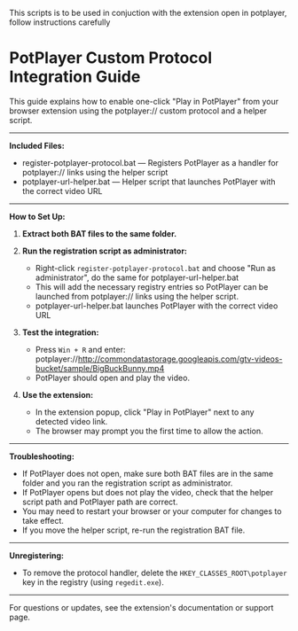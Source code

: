 This scripts is to be used in conjuction with the extension open in potplayer, follow instructions carefully

PotPlayer Custom Protocol Integration Guide
==========================================

This guide explains how to enable one-click "Play in PotPlayer" from your browser extension using the potplayer:// custom protocol and a helper script.

---

**Included Files:**
- register-potplayer-protocol.bat — Registers PotPlayer as a handler for potplayer:// links using the helper script
- potplayer-url-helper.bat — Helper script that launches PotPlayer with the correct video URL

---

**How to Set Up:**

1. **Extract both BAT files to the same folder.**

2. **Run the registration script as administrator:**
   - Right-click `register-potplayer-protocol.bat` and choose "Run as administrator", do the same for potplayer-url-helper.bat
   - This will add the necessary registry entries so PotPlayer can be launched from potplayer:// links using the helper script.
   - potplayer-url-helper.bat launches PotPlayer with the correct video URL

3. **Test the integration:**
   - Press `Win + R` and enter:
     potplayer://http://commondatastorage.googleapis.com/gtv-videos-bucket/sample/BigBuckBunny.mp4
   - PotPlayer should open and play the video.

4. **Use the extension:**
   - In the extension popup, click "Play in PotPlayer" next to any detected video link.
   - The browser may prompt you the first time to allow the action.

---

**Troubleshooting:**
- If PotPlayer does not open, make sure both BAT files are in the same folder and you ran the registration script as administrator.
- If PotPlayer opens but does not play the video, check that the helper script path and PotPlayer path are correct.
- You may need to restart your browser or your computer for changes to take effect.
- If you move the helper script, re-run the registration BAT file.

---

**Unregistering:**
- To remove the protocol handler, delete the `HKEY_CLASSES_ROOT\potplayer` key in the registry (using `regedit.exe`).

---

For questions or updates, see the extension's documentation or support page. 
